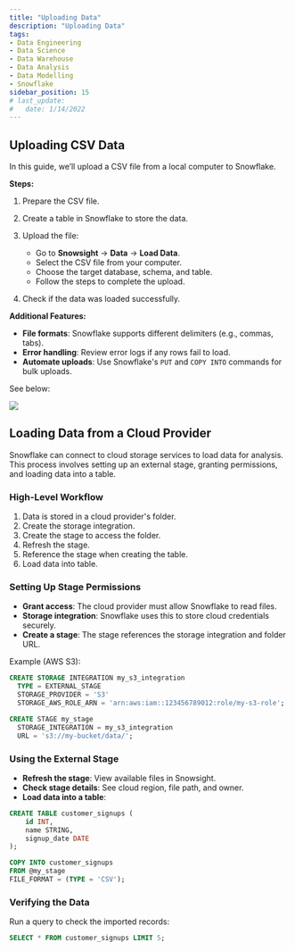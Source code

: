 ```yaml
---
title: "Uploading Data"
description: "Uploading Data"
tags: 
- Data Engineering
- Data Science
- Data Warehouse
- Data Analysis
- Data Modelling
- Snowflake
sidebar_position: 15
# last_update:
#   date: 1/14/2022
--- 
```



## Uploading CSV Data 

In this guide, we’ll upload a CSV file from a local computer to Snowflake.  

**Steps:** 

1. Prepare the CSV file.
2. Create a table in Snowflake to store the data.  
3. Upload the file: 

    - Go to **Snowsight** → **Data** → **Load Data**.  
    - Select the CSV file from your computer.  
    - Choose the target database, schema, and table.  
    - Follow the steps to complete the upload.  

4. Check if the data was loaded successfully.  

**Additional Features:**  

- **File formats**: Snowflake supports different delimiters (e.g., commas, tabs).  
- **Error handling**: Review error logs if any rows fail to load.  
- **Automate uploads**: Use Snowflake's `PUT` and `COPY INTO` commands for bulk uploads.  

See below:

<div class="img-center"> 

![](/gif/docs/snowflake-create-query-sampleee-2.gif)

</div>


## Loading Data from a Cloud Provider  

Snowflake can connect to cloud storage services to load data for analysis. This process involves setting up an external stage, granting permissions, and loading data into a table.  

### High-Level Workflow

1. Data is stored in a cloud provider's folder.  
2. Create the storage integration.
3. Create the stage to access the folder.  
4. Refresh the stage.
5. Reference the stage when creating the table.
6. Load data into table.

### Setting Up Stage Permissions  

- **Grant access**: The cloud provider must allow Snowflake to read files.  
- **Storage integration**: Snowflake uses this to store cloud credentials securely.  
- **Create a stage**: The stage references the storage integration and folder URL.  

Example (AWS S3):  

```sql
CREATE STORAGE INTEGRATION my_s3_integration
  TYPE = EXTERNAL_STAGE
  STORAGE_PROVIDER = 'S3'
  STORAGE_AWS_ROLE_ARN = 'arn:aws:iam::123456789012:role/my-s3-role';

CREATE STAGE my_stage
  STORAGE_INTEGRATION = my_s3_integration
  URL = 's3://my-bucket/data/';
```

### Using the External Stage  

- **Refresh the stage**: View available files in Snowsight.  
- **Check stage details**: See cloud region, file path, and owner.  
- **Load data into a table**:  

```sql
CREATE TABLE customer_signups (
    id INT,
    name STRING,
    signup_date DATE
);

COPY INTO customer_signups
FROM @my_stage
FILE_FORMAT = (TYPE = 'CSV');
```

### Verifying the Data  

Run a query to check the imported records:  

```sql
SELECT * FROM customer_signups LIMIT 5;
```
